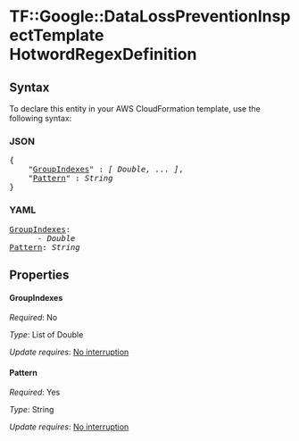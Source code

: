 # TF::Google::DataLossPreventionInspectTemplate HotwordRegexDefinition

## Syntax

To declare this entity in your AWS CloudFormation template, use the following syntax:

### JSON

<pre>
{
    "<a href="#groupindexes" title="GroupIndexes">GroupIndexes</a>" : <i>[ Double, ... ]</i>,
    "<a href="#pattern" title="Pattern">Pattern</a>" : <i>String</i>
}
</pre>

### YAML

<pre>
<a href="#groupindexes" title="GroupIndexes">GroupIndexes</a>: <i>
      - Double</i>
<a href="#pattern" title="Pattern">Pattern</a>: <i>String</i>
</pre>

## Properties

#### GroupIndexes

_Required_: No

_Type_: List of Double

_Update requires_: [No interruption](https://docs.aws.amazon.com/AWSCloudFormation/latest/UserGuide/using-cfn-updating-stacks-update-behaviors.html#update-no-interrupt)

#### Pattern

_Required_: Yes

_Type_: String

_Update requires_: [No interruption](https://docs.aws.amazon.com/AWSCloudFormation/latest/UserGuide/using-cfn-updating-stacks-update-behaviors.html#update-no-interrupt)

